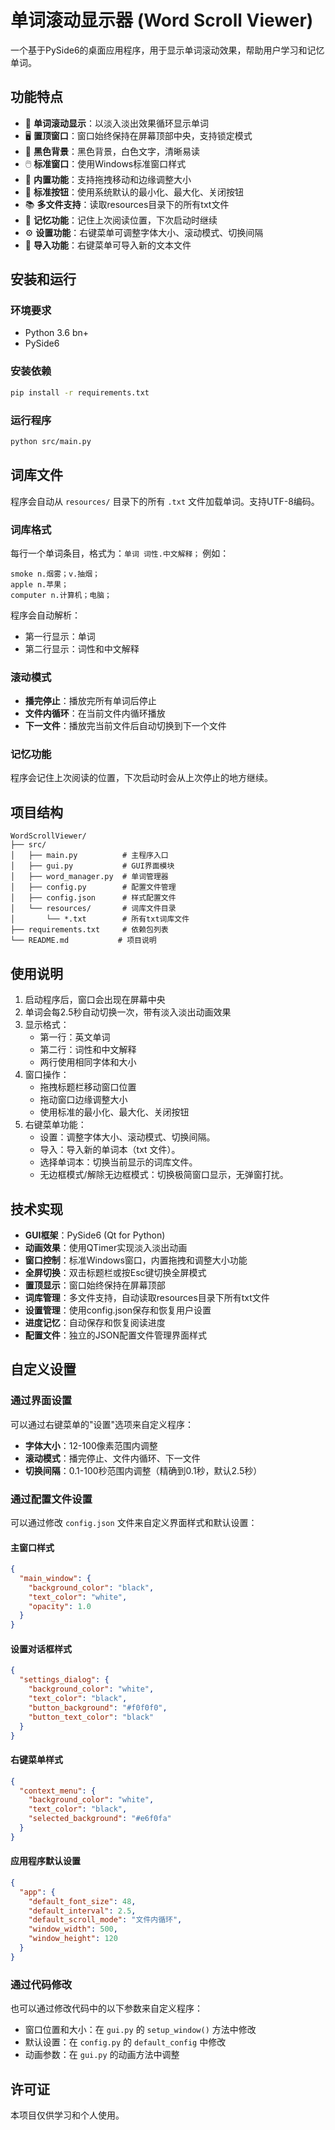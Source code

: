 # 单词滚动显示器 (Word Scroll Viewer)

一个基于PySide6的桌面应用程序，用于显示单词滚动效果，帮助用户学习和记忆单词。

## 功能特点

- 🎯 **单词滚动显示**：以淡入淡出效果循环显示单词
- 🖥️ **置顶窗口**：窗口始终保持在屏幕顶部中央，支持锁定模式
- 🎨 **黑色背景**：黑色背景，白色文字，清晰易读
- 🖱️ **标准窗口**：使用Windows标准窗口样式
- 📏 **内置功能**：支持拖拽移动和边缘调整大小
- 🔘 **标准按钮**：使用系统默认的最小化、最大化、关闭按钮
- 📚 **多文件支持**：读取resources目录下的所有txt文件
- 💾 **记忆功能**：记住上次阅读位置，下次启动时继续
- ⚙️ **设置功能**：右键菜单可调整字体大小、滚动模式、切换间隔
- 📁 **导入功能**：右键菜单可导入新的文本文件

## 安装和运行

### 环境要求
- Python 3.6 bn+
- PySide6

### 安装依赖
```bash
pip install -r requirements.txt
```

### 运行程序
```bash
python src/main.py
```

## 词库文件

程序会自动从 `resources/` 目录下的所有 `.txt` 文件加载单词。支持UTF-8编码。

### 词库格式
每行一个单词条目，格式为：`单词 词性.中文解释；`
例如：
```
smoke n.烟雾；v.抽烟；
apple n.苹果；
computer n.计算机；电脑；
```

程序会自动解析：
- 第一行显示：单词
- 第二行显示：词性和中文解释

### 滚动模式
- **播完停止**：播放完所有单词后停止
- **文件内循环**：在当前文件内循环播放
- **下一文件**：播放完当前文件后自动切换到下一个文件

### 记忆功能
程序会记住上次阅读的位置，下次启动时会从上次停止的地方继续。

## 项目结构

```
WordScrollViewer/
├── src/
│   ├── main.py          # 主程序入口
│   ├── gui.py           # GUI界面模块
│   ├── word_manager.py  # 单词管理器
│   ├── config.py        # 配置文件管理
│   ├── config.json      # 样式配置文件
│   └── resources/       # 词库文件目录
│       └── *.txt        # 所有txt词库文件
├── requirements.txt     # 依赖包列表
└── README.md           # 项目说明
```

## 使用说明

1. 启动程序后，窗口会出现在屏幕中央
2. 单词会每2.5秒自动切换一次，带有淡入淡出动画效果
3. 显示格式：
   - 第一行：英文单词
   - 第二行：词性和中文解释
   - 两行使用相同字体和大小
4. 窗口操作：
   - 拖拽标题栏移动窗口位置
   - 拖动窗口边缘调整大小
   - 使用标准的最小化、最大化、关闭按钮
5. 右键菜单功能：
   - 设置：调整字体大小、滚动模式、切换间隔。
   - 导入：导入新的单词本（txt 文件）。
   - 选择单词本：切换当前显示的词库文件。
   - 无边框模式/解除无边框模式：切换极简窗口显示，无弹窗打扰。

## 技术实现

- **GUI框架**：PySide6 (Qt for Python)
- **动画效果**：使用QTimer实现淡入淡出动画
- **窗口控制**：标准Windows窗口，内置拖拽和调整大小功能
- **全屏切换**：双击标题栏或按Esc键切换全屏模式
- **置顶显示**：窗口始终保持在屏幕顶部
- **词库管理**：多文件支持，自动读取resources目录下所有txt文件
- **设置管理**：使用config.json保存和恢复用户设置
- **进度记忆**：自动保存和恢复阅读进度
- **配置文件**：独立的JSON配置文件管理界面样式

## 自定义设置

### 通过界面设置
可以通过右键菜单的"设置"选项来自定义程序：

- **字体大小**：12-100像素范围内调整
- **滚动模式**：播完停止、文件内循环、下一文件
- **切换间隔**：0.1-100秒范围内调整（精确到0.1秒，默认2.5秒）

### 通过配置文件设置
可以通过修改 `config.json` 文件来自定义界面样式和默认设置：

#### 主窗口样式
```json
{
  "main_window": {
    "background_color": "black",
    "text_color": "white",
    "opacity": 1.0
  }
}
```

#### 设置对话框样式
```json
{
  "settings_dialog": {
    "background_color": "white",
    "text_color": "black",
    "button_background": "#f0f0f0",
    "button_text_color": "black"
  }
}
```

#### 右键菜单样式
```json
{
  "context_menu": {
    "background_color": "white",
    "text_color": "black",
    "selected_background": "#e6f0fa"
  }
}
```

#### 应用程序默认设置
```json
{
  "app": {
    "default_font_size": 48,
    "default_interval": 2.5,
    "default_scroll_mode": "文件内循环",
    "window_width": 500,
    "window_height": 120
  }
}
```

### 通过代码修改
也可以通过修改代码中的以下参数来自定义程序：

- 窗口位置和大小：在 `gui.py` 的 `setup_window()` 方法中修改
- 默认设置：在 `config.py` 的 `default_config` 中修改
- 动画参数：在 `gui.py` 的动画方法中调整

## 许可证

本项目仅供学习和个人使用。 